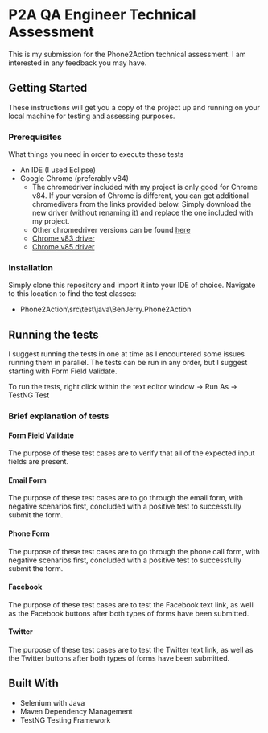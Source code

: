 # P2A QA Engineer Technical Assessment

This is my submission for the Phone2Action technical assessment. I am interested in any feedback you may have.

## Getting Started

These instructions will get you a copy of the project up and running on your local machine for testing and assessing purposes.

### Prerequisites

What things you need in order to execute these tests

* An IDE (I used Eclipse)
* Google Chrome (preferably v84)
  * The chromedriver included with my project is only good for Chrome v84. If your version of Chrome is different, you can get additional chromedivers from the links provided below. Simply download the new driver (without renaming it) and replace the one included with my project.
  * Other chromedriver versions can be found [here](https://chromedriver.chromium.org/downloads)
  * [Chrome v83 driver](https://chromedriver.storage.googleapis.com/index.html?path=83.0.4103.39/)
  * [Chrome v85 driver](https://chromedriver.storage.googleapis.com/index.html?path=85.0.4183.38/)

### Installation

Simply clone this repository and import it into your IDE of choice. Navigate to this location to find the test classes:

* Phone2Action\src\test\java\BenJerry.Phone2Action

## Running the tests

I suggest running the tests in one at time as I encountered some issues running them in parallel. The tests can be run in any order, but I suggest starting with Form Field Validate. 

To run the tests, right click within the text editor window -> Run As -> TestNG Test

### Brief explanation of tests

#### Form Field Validate

The purpose of these test cases are to verify that all of the expected input fields are present.

#### Email Form

The purpose of these test cases are to go through the email form, with negative scenarios first, concluded with a positive test to successfully submit the form.

#### Phone Form

The purpose of these test cases are to go through the phone call form, with negative scenarios first, concluded with a positive test to successfully submit the form.

#### Facebook

The purpose of these test cases are to test the Facebook text link, as well as the Facebook buttons after both types of forms have been submitted.

#### Twitter

The purpose of these test cases are to test the Twitter text link, as well as the Twitter buttons after both types of forms have been submitted.

## Built With

* Selenium with Java
* Maven Dependency Management
* TestNG Testing Framework

